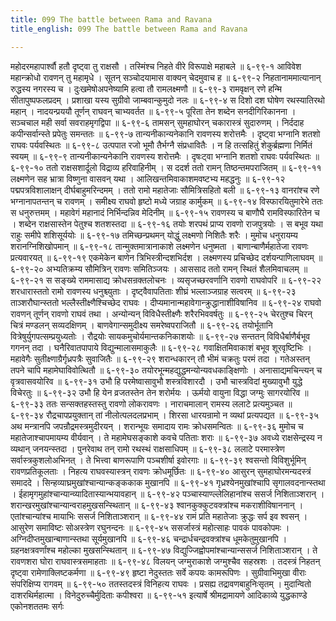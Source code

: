 ```yaml
---
title: 099 The battle between Rama and Ravana
title_english: 099 The battle between Rama and Ravana

---
```

<div class="audioEmbed"  caption="श्रीराम-हरिसीताराममूर्ति-घनपाठिभ्यां वचनम्" src="https://archive.org/download/Ramayana-recitation-Sriram-harisItArAmamUrti-Ghanapaati-v2/Kanda_6/Kanda_6_YK-099-The_battle_between_Rama_and_Ravana_0.mp3"></div>
महोदरमहापार्श्वौ हतौ दृष्ट्वा तु राक्षसौ ।  
तस्मिंश्च निहते वीरे विरूपाक्षे महाबले ॥ ६-९९-१  
आविवेश महान्क्रोधो रावणन् तु महामृधे ।  
सूतन् सञ्चोदयामास वाक्यन् चेदमुवाच ह ॥ ६-९९-२  
निहतानाममात्यानान् रुद्धस्य नगरस्य च ।  
दुःखमेषोअपनेष्यामि हत्वा तौ रामलक्ष्मणौ ॥ ६-९९-३  
रामवृक्षन् रणे हन्मि सीतापुष्पफलप्रदम् ।  
प्रशाखा यस्य सुग्रीवो जाम्बवान्कुमुदो नलः ॥ ६-९९-४  
स दिशो दश घोषेण रथस्यातिरथो महान् ।  
नादयन्प्रययौ तूर्णन् राघवन् चाभ्यवर्तत ॥ ६-९९-५  
पूरिता तेन शब्देन सनदीगिरिकानना ।  
सञ्चचाल मही सर्वा सवराहमृगद्विपा ॥ ६-९९-६  
तामसन् सुमहाघोरन् चकारास्त्रं सुदारुणम् ।  
निर्ददाह कपीन्सर्वान्स्ते प्रपेतुः समन्ततः ॥ ६-९९-७  
तान्यनीकान्यनेकानि रावणस्य शरोत्तमैः ।  
दृष्ट्वा भग्नानि शतशो राघवः पर्यवस्थितः ॥ ६-९९-८  
उत्पपात रजो भूमौ तैर्भग्नै संप्रधावितैः ।  
न हि तत्सहितुं शेकुर्ब्रह्मणा निर्मितं स्वयम् ॥ ६-९९-९  
तान्यनीकान्यनेकानि रावणस्य शरोत्तमैः ।  
दृषःट्वा भग्नानि शतशो राघवः पर्यवस्थितः ॥ ६-९९-१०  
ततो राक्षसशार्दूलो विद्राव्य हरिवाहिनीम् ।  
स ददर्श ततो रामन् तिष्ठन्तमपराजितम् ॥ ६-९९-११  
लक्ष्मणेन सह भ्रात्रा विष्णुना वासवन् यथा ।  
आलिखन्तमिवाकाशमवष्टभ्य महद्धनुः ॥ ६-९९-१२  
पद्मपत्रविशालाक्षन् दीर्घबाहुमरिन्दमम् ।  
ततो रामो महातेजाः सौमित्रिसहितो बली ॥ ६-९९-१३  
वानरांश्च रणे भग्नानापतन्तन् च रावणम् ।  
समीक्ष्य राघवो हृष्टो मध्ये जग्राह कार्मुकम् ॥ ६-९९-१४  
विस्फारयितुमारेभे ततः स धनुरुत्तमम् ।  
महावेगं महानादं निर्भिन्दन्निव मेदिनीम् ॥ ६-९९-१५  
रावणस्य च बाणौघै रामविस्फारितेन च ।  
शब्देन राक्षसास्तेन पेतुश्च शतशस्तदा ॥ ६-९९-१६  
तयोः शरपथं प्राप्य रावणो राजपुत्रयोः ।  
स बभूव यथा राहुः समीपे शशिसूर्ययोः ॥ ६-९९-१७  
तमिच्छन्प्रथमन् योद्धुं लक्ष्मणो निशितैः शरैः ।  
मुमोच धनुरायम्य शरानग्निशिखोपमान् ॥ ६-९९-१८  
तान्मुक्तमात्रानाकाशे लक्ष्मणेन धनुष्मता ।  
बाणान्बाणैर्महातेजा रावणः प्रत्यवारयत् ॥ ६-९९-१९  
एकमेकेन बाणेन त्रिभिस्त्रीन्दशभिर्दश ।  
लक्ष्मणस्य प्रचिच्छेद दर्शयन्पाणिलाघवम् ॥ ६-९९-२०  
अभ्यतिक्रम्य सौमित्रिन् रावणः समितिञ्जयः ।  
आससाद ततो रामन् स्थितं शैलमिवाचलम् ॥ ६-९९-२१  
स सङ्ख्ये राममासाद्य क्रोधसन्रक्तलोचनः ।  
व्यसृजच्छरवर्णानि रावणो राघवोपरि ॥ ६-९९-२२  
शरधारास्ततो रामो रावणस्य धनुश्च्युताः ।  
दृष्ट्वैवापतिताः शीघ्रं भल्लाञ्जग्राह सत्वरम् ॥ ६-९९-२३  
ताञ्शरौघान्स्ततो भल्लैस्तीक्ष्णैश्चिच्छेद राघवः ।  
दीप्यमानान्महावेगान्क्रुद्धानाशीविषानिव ॥ ६-९९-२४  
राघवो रावणन् तूर्णन् रावणो राघवं तथा ।  
अन्योन्यन् विविधैस्तीक्ष्णैः शरैरभिववर्षतुः ॥ ६-९९-२५  
चेरतुश्च चिरन् चित्रं मण्डलन् सव्यदक्षिणम् ।  
बाणवेगान्समुदीक्ष्य समरेष्वपराजितौ ॥ ६-९९-२६  
तयोर्भूतानि वित्रेषुर्युगपत्सम्प्रयुध्यतोः ।  
रौद्रयोः सायकमुचोर्यमान्तकनिकाशयोः ॥ ६-९९-२७  
सन्ततन् विविधैर्बाणैर्बभूव गगनन् तदा ।  
घनैरिवातपापाये विद्युन्मालासमाकुलैः ॥ ६-९९-२८  
गवाक्षितमिवाकाशं बभूव शूरवृष्टिभिः ।  
महावेगैः सुतीक्ष्णाग्रैर्गृध्रपत्रैः सुवाजितैः ॥ ६-९९-२९  
शरान्धकारन् तौ भीमं चक्रतुः परमं तदा ।  
गतेअस्तन् तपने चापि महामेघाविवोत्थितौ ॥ ६-९९-३०  
तयोरभून्महद्युद्धमन्योन्यवधकाङ्क्षिणोः ।  
अनासाद्यमचिन्त्यन् च वृत्रवासवयोरिव ॥ ६-९९-३१  
उभौ हि परमेष्वासावुभौ शस्त्रविशारदौ ।  
उभौ चास्त्रविदां मुख्यावुभौ युद्धे विचेरतुः ॥ ६-९९-३२  
उभौ हि येन व्रजतस्तेन तेन शरोर्मयः ।  
ऊर्मयो वायुना विद्धा जग्मुः सागरयोरिव ॥ ६-९९-३३  
ततः सन्सक्तहस्तस्तु रावणो लोकरावणः ।  
नाराचमालान् रामस्य ललाटे प्रत्यमुञ्चत ॥ ६-९९-३४  
रौद्रचापप्रयुक्तान् तां नीलोत्पलदलप्रभाम् ।  
शिरसा धारयन्रामो न व्यथां प्रत्यपद्यत ॥ ६-९९-३५  
अथ मन्त्रानपि जपन्रौद्रमस्त्रमुदीरयन् ।  
शरान्भूयः समादाय रामः क्रोधसमन्वितः ॥ ६-९९-३६  
मुमोच च महातेजाश्चापमायम्य वीर्यवान् ।  
ते महामेघसङ्काशे कवचे पतिताः शराः ॥ ६-९९-३७  
अवध्ये राक्षसेन्द्रस्य न व्यथान् जनयन्स्तदा ।  
पुनरेवाथ तन् रामो रथस्थं राक्षसाधिपम् ॥ ६-९९-३८  
ललाटे परमास्त्रेण सर्वास्त्रकुशलोअभिनत् ।  
ते भित्त्वा बाणरूपाणि पञ्चशीर्षा इवोरगाः ॥ ६-९९-३९  
श्वसन्तो विविशुर्भूमिन् रावणप्रतिकूलताः ।  
निहत्य राघवस्यास्त्रन् रावणः क्रोधमूर्छितः ॥ ६-९९-४०  
आसुरन् सुमहाघोरमन्यदस्त्रं समाददे ।  
सिन्हव्याघ्रमुखांश्चान्यान्कङ्ककाक मुखानपि ॥ ६-९९-४१  
गृध्रश्येनमुखांश्चापि सृगालवदनान्स्तथा ।  
ईहामृगमुहांश्चान्यान्व्यादितास्यान्भयावहान् ॥ ६-९९-४२  
पञ्चास्याण्ल्लेलिहानांश्च ससर्ज निशिताञ्शरान् ।  
शरान्खरमुखांश्चान्यान्वराहमुखसन्स्थितान् ॥ ६-९९-४३  
श्वानकुक्कुटवक्त्रांश्च मकराशीविषाननान् ।  
एतांश्चान्यांश्च मायाभिः ससर्ज निशिताञ्शरान् ॥ ६-९९-४४  
रामं प्रति महातेजाः क्रुद्धः सर्प इव श्वसन् ।  
आसुरेण समाविष्टः सोअस्त्रेण रघुनन्दनः ॥ ६-९९-४५  
ससर्जास्त्रं महोत्साहः पावकं पावकोपमः ।  
अग्निदीप्तमुखान्बाणान्स्तथा सूर्यमुखानपि ॥ ६-९९-४६  
चन्द्रार्धचन्द्रवक्त्रांश्च धूमकेतुमुखानपि ।  
ग्रहनक्षत्रवर्णांश्च महोल्का मुखसन्स्थितान् ॥ ६-९९-४७  
विद्युज्जिह्वोपमांश्चान्यान्ससर्ज निशिताञ्शरान् ।  
ते रावणशरा घोरा राघवास्त्रसमाहताः ॥ ६-९९-४८  
विलयन् जग्मुराकाशे जग्मुश्चैव सहस्रशः ।  
तदस्त्रं निहतन् दृष्ट्वा रामेणाक्लिष्टकर्मणा ॥ ६-९९-४९  
हृष्टा नेदुस्ततः सर्वे कपयः कामरूपिणः ।  
सुग्रीवाभिमुखा वीराः संपरिक्षिप्य रागवम् ॥ ६-९९-५०  
ततस्तदस्त्रं विनिहत्य राघवः ।  
प्रसह्य तद्रावणबाहुनिःसृतम् ।  
मुदान्वितो दाशरथिर्महात्मा ।  
विनेदुरुच्चैर्मुदिताः कपीश्वरा ॥ ६-९९-५१  
इत्यार्षे श्रीमद्रामायणे आदिकाव्ये युद्धकाण्डे एकोनशततमः सर्गः